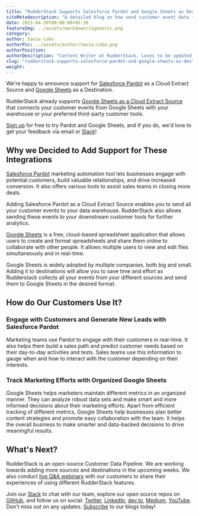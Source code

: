 ```yaml
---
title: "RudderStack Supports Salesforce Pardot and Google Sheets as Destinations"
siteMetadescription: "A detailed blog on how send customer event data from RudderStack to Google Sheets and Salesforce Pardot. Find all the benefits, steps, and relevant documentation links for integrating Google Sheets and Salesforce Pardot with RudderStack."
date: 2021-04-30T00:00:00+05:30
featureImg: ../assets/markdown/11generic.png
category: 
author: Savia Lobo
authorPic: ../assets/author/Savia-Lobo.png
authorPosition: 
authorDescription: "Content Writer at RudderStack. Loves to be updated with the tech happenings around the globe. Loves singing and composing songs. Believes in putting the art in smart."
slug: "rudderstack-supports-salesforce-pardot-and-google-sheets-as-destinations"
weight: 
---
```


We're happy to announce support for [Salesforce Pardot](https://docs.rudderstack.com/cloud-extract-sources/salesforce-pardot) as a Cloud Extract Source and [Google Sheets](https://docs.rudderstack.com/destinations/google-sheets) as a Destination. 

RudderStack already supports [Google Sheets as a Cloud Extract Source](https://docs.rudderstack.com/cloud-extract-sources/google-sheets) that connects your customer events from Google Sheets with your warehouse or your preferred third-party customer tools.

[Sign up](https://app.rudderstack.com/signup) for free to try Pardot and Google Sheets, and if you do, we'd love to get your feedback via email or [Slack](https://resources.rudderstack.com/join-rudderstack-slack)! 


## Why we Decided to Add Support for These Integrations

[Salesforce Pardot](https://rudderstack.com/integration/salesforce-pardot-source/) marketing automation tool lets businesses engage with potential customers, build valuable relationships, and drive increased conversion. It also offers various tools to assist sales teams in closing more deals.

Adding Salesforce Pardot as a Cloud Extract Source enables you to send all your customer events to your data warehouse. RudderStack also allows sending these events to your downstream customer tools for further analytics. 

[Google Sheets](https://rudderstack.com/integration/google-sheets/) is a free, cloud-based spreadsheet application that allows users to create and format spreadsheets and share them online to collaborate with other people. It allows multiple users to view and edit files simultaneously and in real-time.

Google Sheets is widely adopted by multiple companies, both big and small. Adding it to destinations will allow you to save time and effort as Rudderstack collects all your events from your different sources and send them to Google Sheets in the desired format.


## How do Our Customers Use It? 



### Engage with Customers and Generate New Leads with Salesforce Pardot

Marketing teams use Pardot to engage with their customers in real-time. It also helps them build a sales path and predict customer needs based on their day-to-day activities and tests. Sales teams use this information to gauge when and how to interact with the customer depending on their interests. 



### Track Marketing Efforts with Organized Google Sheets

Google Sheets helps marketers maintain different metrics in an organized manner. They can analyze robust data sets and make smart and more informed decisions about their marketing efforts. Apart from efficient tracking of different metrics, Google Sheets help businesses plan better content strategies and promote easy collaboration with the team. It helps the overall business to make smarter and data-backed decisions to drive meaningful results. 


## What's Next?

RudderStack is an open-source Customer Data Pipeline. We are working towards adding more sources and destinations in the upcoming weeks. We also conduct [live Q&A webinars](https://resources.rudderstack.com/rudderstack-webinar-registration) with our customers to share their experiences of using different RudderStack features.

Join our [Slack](https://resources.rudderstack.com/join-rudderstack-slack) to chat with our team, explore our open source repos on [GitHub](https://github.com/rudderlabs), and follow us on social: [Twitter](https://twitter.com/RudderStack), [LinkedIn](https://www.linkedin.com/company/rudderlabs/), [dev.to](https://dev.to/rudderstack), [Medium](https://rudderstack.medium.com/), [YouTube](https://www.youtube.com/channel/UCgV-B77bV_-LOmKYHw8jvBw). Don't miss out on any updates. [Subscribe](https://rudderstack.com/blog/) to our blogs today!
